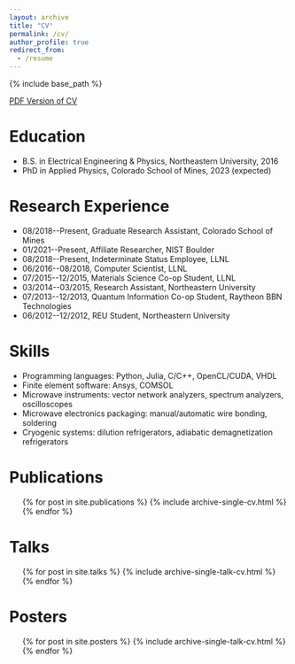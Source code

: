 ```yaml
---
layout: archive
title: "CV"
permalink: /cv/
author_profile: true
redirect_from:
  - /resume
---
```


{% include base_path %}

[PDF Version of CV](https://nmaterise.github.io/files/nrm_cv_abbrv_230222.pdf)

Education
======
* B.S. in Electrical Engineering & Physics, Northeastern University, 2016
* PhD in Applied Physics, Colorado School of Mines, 2023 (expected)

Research Experience
======
* 08/2018--Present, Graduate Research Assistant, Colorado School of Mines
* 01/2021--Present, Affiliate Researcher, NIST Boulder
* 08/2018--Present, Indeterminate Status Employee, LLNL
* 06/2016--08/2018, Computer Scientist, LLNL
* 07/2015--12/2015, Materials Science Co-op Student, LLNL
* 03/2014--03/2015, Research Assistant, Northeastern University
* 07/2013--12/2013, Quantum Information Co-op Student, Raytheon BBN Technologies
* 06/2012--12/2012, REU Student, Northeastern University

Skills
======
* Programming languages: Python, Julia, C/C++, OpenCL/CUDA, VHDL
* Finite element software: Ansys, COMSOL
* Microwave instruments: vector network analyzers, spectrum analyzers,
  oscilloscopes 
* Microwave electronics packaging: manual/automatic wire bonding, soldering
* Cryogenic systems: dilution refrigerators, adiabatic demagnetization
  refrigerators
  
Publications
======
  <ul>{% for post in site.publications %}
    {% include archive-single-cv.html %}
  {% endfor %}</ul>
  
Talks
======
  <ul>{% for post in site.talks %}
    {% include archive-single-talk-cv.html %}
  {% endfor %}</ul>

Posters
======
  <ul>{% for post in site.posters %}
    {% include archive-single-talk-cv.html %}
  {% endfor %}</ul>
<!---
Teaching
======
  <ul>{% for post in site.teaching %}
    {% include archive-single-cv.html %}
  {% endfor %}</ul>
  
Service and leadership
======
* Currently signed in to 43 different slack teams
-->
